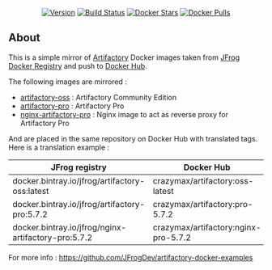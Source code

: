 <p align="center">
  <a href="https://microbadger.com/images/crazymax/artifactory"><img src="https://images.microbadger.com/badges/version/crazymax/artifactory.svg?style=flat-square" alt="Version"></a>
  <a href="https://travis-ci.org/crazy-max/docker-artifactory"><img src="https://img.shields.io/travis/crazy-max/docker-artifactory/master.svg?style=flat-square" alt="Build Status"></a>
  <a href="https://hub.docker.com/r/crazymax/artifactory/"><img src="https://img.shields.io/docker/stars/crazymax/artifactory.svg?style=flat-square" alt="Docker Stars"></a>
  <a href="https://hub.docker.com/r/crazymax/artifactory/"><img src="https://img.shields.io/docker/pulls/crazymax/artifactory.svg?style=flat-square" alt="Docker Pulls"></a>
</p>

## About

This is a simple mirror of [Artifactory](https://jfrog.com/artifactory/) Docker images taken from [JFrog Docker Registry](https://bintray.com/jfrog/reg2) and push to [Docker Hub](https://hub.docker.com/r/crazymax/artifactory/).

The following images are mirrored :

* [artifactory-oss](https://bintray.com/jfrog/reg2/jfrog%3Aartifactory-oss) : Artifactory Community Edition
* [artifactory-pro](https://bintray.com/jfrog/reg2/jfrog%3Aartifactory-pro) : Artifactory Pro
* [nginx-artifactory-pro](https://bintray.com/jfrog/reg2/jfrog%3Anginx-artifactory-pro) : Nginx image to act as reverse proxy for Artifactory Pro

And are placed in the same repository on Docker Hub with translated tags. Here is a translation example :

| JFrog registry                                       | Docker Hub                           |
| ---------------------------------------------------- | ------------------------------------ |
| docker.bintray.io/jfrog/artifactory-oss:latest       | crazymax/artifactory:oss-latest      |
| docker.bintray.io/jfrog/artifactory-pro:5.7.2        | crazymax/artifactory:pro-5.7.2       |
| docker.bintray.io/jfrog/nginx-artifactory-pro:5.7.2  | crazymax/artifactory:nginx-pro-5.7.2 |

For more info : https://github.com/JFrogDev/artifactory-docker-examples
